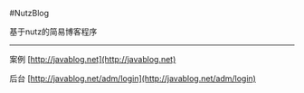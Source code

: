 #NutzBlog


基于nutz的简易博客程序   

-----

案例  [http://javablog.net](http://javablog.net)

后台  [http://javablog.net/adm/login](http://javablog.net/adm/login)
